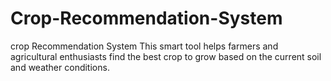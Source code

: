 # Crop-Recommendation-System
crop Recommendation System This smart tool helps farmers and agricultural enthusiasts find the best crop to grow based on the current soil and weather conditions.
